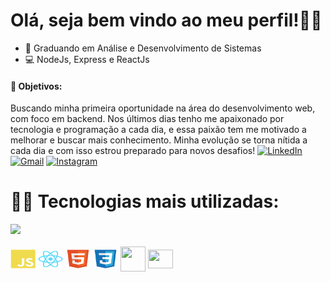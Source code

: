 # Olá, seja bem vindo ao meu perfil!💫👋

- 📝 Graduando em Análise e Desenvolvimento de Sistemas <br>
- 💻 NodeJs, Express e ReactJs 

#### 🎯 Objetivos:
Buscando minha primeira oportunidade na área do desenvolvimento web, com foco em backend. Nos últimos dias tenho me apaixonado por tecnologia e programação a cada dia, e essa paixão tem me motivado a melhorar e buscar mais conhecimento. Minha evolução se torna nítida a cada dia e com isso estrou preparado para novos desafios!
[![LinkedIn](https://img.shields.io/badge/linkedin-%230077B5.svg?style=for-the-badge&logo=linkedin&logoColor=white)](https://www.linkedin.com/in/miguel-dos-santos-alves-barros-38210524a/)
[![Gmail](https://img.shields.io/badge/Gmail-D14836?style=for-the-badge&logo=gmail&logoColor=white)](<mailto: migueldossantos0096@gmail.com>)
[![Instagram](https://img.shields.io/badge/Instagram-%23E4405F.svg?style=for-the-badge&logo=Instagram&logoColor=white)](https://www.instagram.com/miguel1_santos/)

# 👨‍💻 Tecnologias mais utilizadas:
<img height="180em" src="https://github-readme-stats.vercel.app/api/top-langs/?username=M1guelSantos&layout=compact&langs_count=7&theme=tokyonight"/>

<div style="display: inline_block"><br>
  <img align="center" height="30" width="40" src="https://raw.githubusercontent.com/devicons/devicon/master/icons/javascript/javascript-plain.svg">
  <img align="center" height="30" width="40" src="https://raw.githubusercontent.com/devicons/devicon/master/icons/react/react-original.svg">
  <img align="center" height="30" width="40" src="https://raw.githubusercontent.com/devicons/devicon/master/icons/html5/html5-original.svg">
  <img align="center" height="30" width="40" src="https://raw.githubusercontent.com/devicons/devicon/master/icons/css3/css3-original.svg">
  <img align="center" height="40" width="40" src="https://cdn.jsdelivr.net/gh/devicons/devicon/icons/nodejs/nodejs-original-wordmark.svg" />
  <img align="center" height="30" width="40" src="https://cdn.jsdelivr.net/gh/devicons/devicon/icons/php/php-original.svg" /> 
</div>

